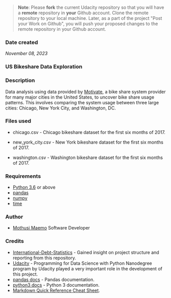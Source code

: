 >**Note**: Please **fork** the current Udacity repository so that you will have a **remote** repository in **your** Github account. Clone the remote repository to your local machine. Later, as a part of the project "Post your Work on Github", you will push your proposed changes to the remote repository in your Github account.

### Date created
_November 08, 2023_

### US Bikeshare Data Exploration

### Description
Data analysis using data provided by [Motivate](https://motivateco.com/), a bike share system provider for many major cities in the United States, to uncover bike share usage patterns. This involves comparing the system usage between three large cities: Chicago, New York City, and Washington, DC.

### Files used
* chicago.csv - Chicago bikeshare dataset for the first six months of 2017.

* new_york_city.csv - New York bikeshare dataset for the first six months of 2017.

* washington.csv - Washington bikeshare dataset for the first six months of 2017.

### Requirements
* [Python 3.6](https://www.python.org/) or above
* [pandas](https://pandas.pydata.org/)
* [numpy](http://www.numpy.org/) 
* [time](https://docs.python.org/2/library/time.html)  

### Author
* [Mothusi Maemo](https://github.com/m2ctech/) Software Developer


### Credits
* [International-Debt-Statistics](https://github.com/heyitsabhijeet/International-Debt-Statistics) - Gained insight on project structure and reporting from this repository.
* [Udacity](https://udacity.com) - Programming for Data Science with Python Nanodegree program by Udacity played a very important role in the development of this project.
* [pandas docs](http://pandas.pydata.org/pandas-docs/stable/) - Pandas documentation.
* [python3 docs](https://docs.python.org/3/) - Python 3 documentation.
* [Markdown Quick Reference Cheat Sheet](https://wordpress.com/support/markdown-quick-reference/).



